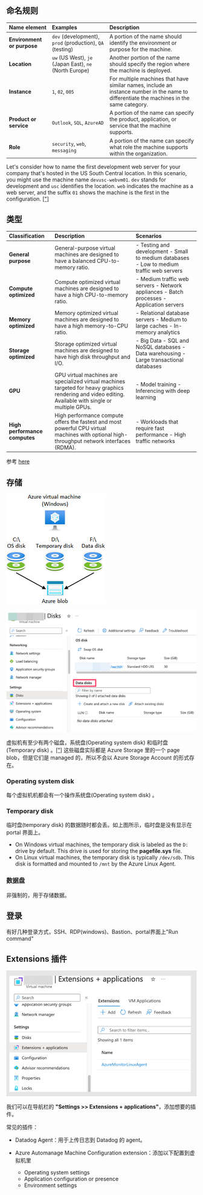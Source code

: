 

## 命名规则

| Name element               | Examples                                                 | Description                                                  |
| :------------------------- | :------------------------------------------------------- | :----------------------------------------------------------- |
| **Environment or purpose** | `dev` (development), `prod` (production), `QA` (testing) | A portion of the name should identify the environment or purpose for the machine. |
| **Location**               | `uw` (US West), `je` (Japan East), `ne` (North Europe)   | Another portion of the name should specify the region where the machine is deployed. |
| **Instance**               | `1`, `02`, `005`                                         | For multiple machines that have similar names, include an instance number in the name to differentiate the machines in the same category. |
| **Product or service**     | `Outlook`, `SQL`, `AzureAD`                              | A portion of the name can specify the product, application, or service that the machine supports. |
| **Role**                   | `security`, `web`, `messaging`                           | A portion of the name can specify what role the machine supports within the organization. |

Let's consider how to name the first development web server for your company that's hosted in the US South Central location. In this scenario, you might use the machine name `devusc-webvm01`. `dev` stands for development and `usc` identifies the location. `web` indicates the machine as a web server, and the suffix `01` shows the machine is the first in the configuration. [["]](https://learn.microsoft.com/en-us/training/modules/configure-virtual-machines/3-plan)

## 类型

| Classification                | Description                                                  | Scenarios                                                    |
| :---------------------------- | :----------------------------------------------------------- | :----------------------------------------------------------- |
| **General purpose**           | General-purpose virtual machines are designed to have a balanced CPU-to-memory ratio. | - Testing and development - Small to medium databases - Low to medium traffic web servers |
| **Compute optimized**         | Compute optimized virtual machines are designed to have a high CPU-to-memory ratio. | - Medium traffic web servers - Network appliances - Batch processes - Application servers |
| **Memory optimized**          | Memory optimized virtual machines are designed to have a high memory-to-CPU ratio. | - Relational database servers - Medium to large caches - In-memory analytics |
| **Storage optimized**         | Storage optimized virtual machines are designed to have high disk throughput and I/O. | - Big Data - SQL and NoSQL databases - Data warehousing - Large transactional databases |
| **GPU**                       | GPU virtual machines are specialized virtual machines targeted for heavy graphics rendering and video editing. Available with single or multiple GPUs. | - Model training - Inferencing with deep learning            |
| **High performance computes** | High performance compute offers the fastest and most powerful CPU virtual machines with optional high-throughput network interfaces (RDMA). | - Workloads that require fast performance - High traffic networks |

参考 [here](https://learn.microsoft.com/en-us/training/modules/configure-virtual-machines/4-determine-virtual-machine-sizing)

## 存储



![Diagram that shows disks used by an Azure virtual machine, including disks for the OS, data, and temporary storage.](https://raw.githubusercontent.com/caliburn1994/caliburn1994.github.io/dev/images/20240430052046.png)

![image-20240430052723575](https://raw.githubusercontent.com/caliburn1994/caliburn1994.github.io/dev/images/20240430052725.png)

虚拟机有至少有两个磁盘，系统盘(Operating system disk) 和临时盘(Temporary disk) 。[["]](https://learn.microsoft.com/en-us/training/modules/configure-virtual-machines/5-determine-virtual-machine-storage) 这些磁盘实际都是 Azure Storage 里的一个 page blob，但是它们是 managed 的，所以不会以 Azure Storage Account 的形式存在。

### Operating system disk

每个虚拟机机都会有一个操作系统盘(Operating system disk) 。

### Temporary disk

临时盘(temporary disk) 的数据随时都会丢。如上图所示，临时盘是没有显示在 portal 界面上。

- On Windows virtual machines, the temporary disk is labeled as the `D:` drive by default. This drive is used for storing the **pagefile.sys** file.
- On Linux virtual machines, the temporary disk is typically `/dev/sdb`. This disk is formatted and mounted to `/mnt` by the Azure Linux Agent.

### 数据盘

非强制的，用于存储数据。



## 登录

有好几种登录方式，SSH、RDP(windows)、Bastion、portal界面上"Run command"



## Extensions 插件

<img src="https://raw.githubusercontent.com/caliburn1994/caliburn1994.github.io/dev/images/image-20240329154712626.png" alt="image-20240329154712626" width="650" />

我们可以在导航栏的 **"Settings >> Extensions + applications"**，添加想要的插件。

常见的插件：

- Datadog Agent：用于上传日志到 Datadog 的 agent。

- Azure Automanage Machine Configuration extension：添加以下配置到虚拟机里
  - Operating system settings
  - Application configuration or presence
  - Environment settings



